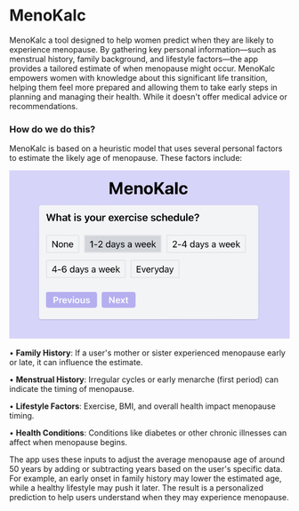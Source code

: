 # MenoKalc
MenoKalc a tool designed to help women predict when they are likely to experience menopause.
By gathering key personal information—such as menstrual history, family background, and lifestyle factors—the app provides a tailored estimate of when menopause might occur.
MenoKalc empowers women with knowledge about this significant life transition, helping them feel more prepared and allowing them to take early steps in planning and managing their health. While it doesn't offer medical advice or recommendations.

### How do we do this?
MenoKalc is based on a heuristic model that uses several personal factors to estimate the likely age of menopause. These factors include:

![example.png](./public/q1.png)

•⁠  <b>Family History</b>: If a user's mother or sister experienced menopause early or late, it can influence the estimate.

•⁠  <b>Menstrual History</b>: Irregular cycles or early menarche (first period) can indicate the timing of menopause.

•⁠  <b>Lifestyle Factors</b>: Exercise, BMI, and overall health impact menopause timing.

•⁠  <b>Health Conditions</b>: Conditions like diabetes or other chronic illnesses can affect when menopause begins.

The app uses these inputs to adjust the average menopause age of around 50 years by adding or subtracting years based on the user's specific data. For example, an early onset in family history may lower the estimated age, while a healthy lifestyle may push it later. The result is a personalized prediction to help users understand when they may experience menopause.